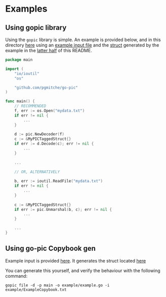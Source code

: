 # Examples

## Using gopic library

Using the `gopic` library is simple. An example is provided below, and in this directory [here](main.go) using an 
[example input file](data.txt) and the [struct](example.go) generated by the example in the [latter half](#using-go-pic-copybook-gen) of this README.

```go
package main

import (
    "io/ioutil"
    "os"

    "github.com/pgmitche/go-pic"
)

func main() {
    // RECOMMENDED
    f, err := os.Open("mydata.txt") 
    if err != nil {
        ...
    }
    
    d := pic.NewDecoder(f)
    c := &MyPICTaggedStruct{}
    if err := d.Decode(c); err != nil {
        ...
    }
    
    ...

    // OR, ALTERNATIVELY
    
    b, err := ioutil.ReadFile("mydata.txt")
    if err != nil {
        ...
    }
    
    c := &MyPICTaggedStruct{}
    if err := pic.Unmarshal(b, c); err != nil {
        ...
    }

    ...
}
```

## Using go-pic Copybook gen

Example input is provided [here](ExampleCopybook.txt). It generates the struct located [here](example.go)

You can generate this yourself, and verify the behaviour with the following command: 
 
```shel
gopic file -d -p main -o example/example.go -i example/ExampleCopybook.txt
```